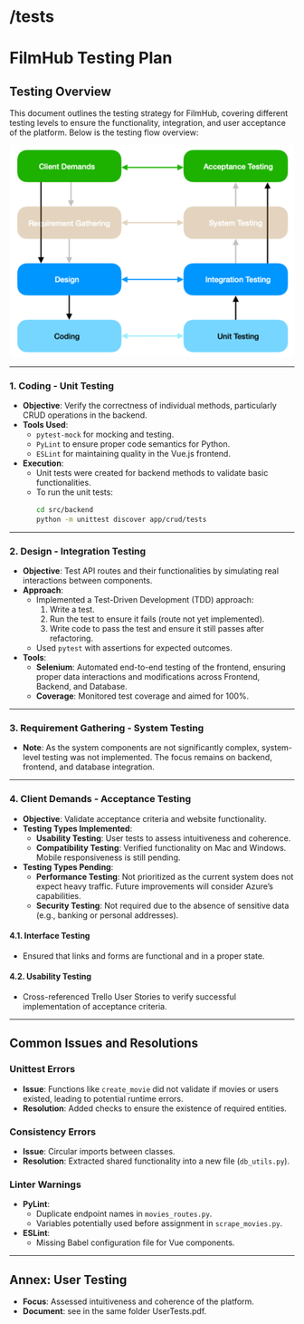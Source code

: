 # /tests

# FilmHub Testing Plan

## Testing Overview

This document outlines the testing strategy for FilmHub, covering different testing levels to ensure the functionality, integration, and user acceptance of the platform. Below is the testing flow overview:

![Testing Overview](testingOverview.png)

---

### 1. **Coding - Unit Testing**

- **Objective**: Verify the correctness of individual methods, particularly CRUD operations in the backend.
- **Tools Used**:
  - `pytest-mock` for mocking and testing.
  - `PyLint` to ensure proper code semantics for Python.
  - `ESLint` for maintaining quality in the Vue.js frontend.
- **Execution**:
  - Unit tests were created for backend methods to validate basic functionalities.
  - To run the unit tests:
    ```bash
    cd src/backend
    python -m unittest discover app/crud/tests
    ```

---

### 2. **Design - Integration Testing**

- **Objective**: Test API routes and their functionalities by simulating real interactions between components.
- **Approach**:
  - Implemented a Test-Driven Development (TDD) approach:
    1. Write a test.
    2. Run the test to ensure it fails (route not yet implemented).
    3. Write code to pass the test and ensure it still passes after refactoring.
  - Used `pytest` with assertions for expected outcomes.
- **Tools**:
  - **Selenium**: Automated end-to-end testing of the frontend, ensuring proper data interactions and modifications across Frontend, Backend, and Database.
  - **Coverage**: Monitored test coverage and aimed for 100%.

---

### 3. **Requirement Gathering - System Testing**

- **Note**: As the system components are not significantly complex, system-level testing was not implemented. The focus remains on backend, frontend, and database integration.

---

### 4. **Client Demands - Acceptance Testing**

- **Objective**: Validate acceptance criteria and website functionality.
- **Testing Types Implemented**:
  - **Usability Testing**: User tests to assess intuitiveness and coherence.
  - **Compatibility Testing**: Verified functionality on Mac and Windows. Mobile responsiveness is still pending.
- **Testing Types Pending**:
  - **Performance Testing**: Not prioritized as the current system does not expect heavy traffic. Future improvements will consider Azure’s capabilities.
  - **Security Testing**: Not required due to the absence of sensitive data (e.g., banking or personal addresses).

#### 4.1. **Interface Testing**

- Ensured that links and forms are functional and in a proper state.

#### 4.2. **Usability Testing**

- Cross-referenced Trello User Stories to verify successful implementation of acceptance criteria.

---

## Common Issues and Resolutions

### Unittest Errors

- **Issue**: Functions like `create_movie` did not validate if movies or users existed, leading to potential runtime errors.
- **Resolution**: Added checks to ensure the existence of required entities.

### Consistency Errors

- **Issue**: Circular imports between classes.
- **Resolution**: Extracted shared functionality into a new file (`db_utils.py`).

### Linter Warnings

- **PyLint**:
  - Duplicate endpoint names in `movies_routes.py`.
  - Variables potentially used before assignment in `scrape_movies.py`.
- **ESLint**:
  - Missing Babel configuration file for Vue components.

---

## Annex: User Testing

- **Focus**: Assessed intuitiveness and coherence of the platform.
- **Document**: see in the same folder UserTests.pdf.
